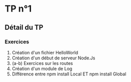 # TP n°1
## Détail du TP
### Exercices
1. Création d'un fichier HelloWorld 
2. Création d'un début de serveur Node.Js
3. (a-b) Exercices sur les routes
4. Création d'un module de Log
5. Différence entre npm install Local ET npm install Global
